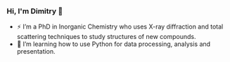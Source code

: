 ### Hi, I'm Dimitry 👋

- ⚡️ I’m a PhD in Inorganic Chemistry who uses X-ray diffraction and total scattering techniques to study structures of new compounds.
- 🐍 I’m learning how to use Python for data processing, analysis and presentation.

<!--
**grebenyyk/grebenyyk** is a ✨ _special_ ✨ repository because its `README.md` (this file) appears on your GitHub profile.

Here are some ideas to get you started:

- 🔭 I’m currently working on ...
- 🌱 I’m currently learning ...
- 👯 I’m looking to collaborate on ...
- 🤔 I’m looking for help with ...
- 💬 Ask me about ...
- 📫 How to reach me: ...
- 😄 Pronouns: ...
- ⚡ Fun fact: ...
-->
